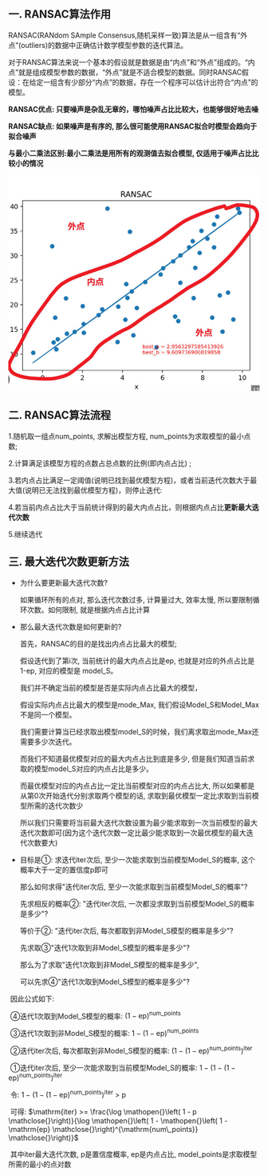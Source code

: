 ## 一. RANSAC算法作用

RANSAC(RANdom SAmple Consensus,随机采样一致)算法是从一组含有“外点”(outliers)的数据中正确估计数学模型参数的迭代算法。

对于RANSAC算法来说一个基本的假设就是数据是由“内点”和“外点”组成的。“内点”就是组成模型参数的数据，“外点”就是不适合模型的数据。同时RANSAC假设：在给定一组含有少部分“内点”的数据，存在一个程序可以估计出符合“内点”的模型。

**RANSAC优点: 只要噪声是杂乱无章的，哪怕噪声占比比较大，也能够很好地去噪**

**RANSAC缺点: 如果噪声是有序的, 那么很可能使用RANSAC拟合时模型会趋向于拟合噪声**

**与最小二乘法区别:最小二乘法是用所有的观测值去拟合模型, 仅适用于噪声占比比较小的情况**

![](assets/inner_outer.jpg)

## 二. RANSAC算法流程

1.随机取一组点num_points, 求解出模型方程, num_points为求取模型的最小点数;

2.计算满足该模型方程的点数占总点数的比例(即内点占比) ;

3.若内点占比满足一定阈值(说明已找到最优模型方程)，或者当前迭代次数大于最大值(说明已无法找到最优模型方程)，则停止迭代:

4.若当前内点占比大于当前统计得到的最大内点占比，则根据内点占比**更新最大迭代次数**

5.继续选代

## 三. 最大迭代次数更新方法

* 为什么要更新最大迭代次数?

  如果循环所有的点对, 那么迭代次数过多, 计算量过大, 效率太慢, 所以要限制循环次数。如何限制, 就是根据内点占比计算

* 那么最大迭代次数是如何更新的?

  首先，RANSAC的目的是找出内点占比最大的模型;

  假设迭代到了第i次, 当前统计的最大内点占比是ep, 也就是对应的外点占比是1-ep, 对应的模型是 model_S。

  我们并不确定当前的模型是否是实际内点占比最大的模型，

  假设实际内点占比最大的模型是mode_Max, 我们假设Model_S和Model_Max不是同一个模型。

  我们需要计算当已经求取出模型model_S的时候，我们离求取出mode_Max还需要多少次迭代。

  而我们不知道最优模型对应的最大内点占比到底是多少, 但是我们知道当前求取的模型model_S对应的内点占比是多少。

  而最优模型对应的内点占比一定比当前模型对应的内点占比大, 所以如果都是从第0次开始迭代分别求取两个模型的话, 求取到最优模型一定比求取到当前模型所需的迭代次数少

  所以我们只需要将当前最大迭代次数设置为最少能求取到一次当前模型的最大迭代次数即可(因为这个迭代次数一定比最少能求取到一次最优模型的最大迭代次数要大)

* 目标是①: 求迭代iter次后, 至少一次能求取到当前模型Model_S的概率, 这个概率大于一定的置信度p即可

  那么如何求得"迭代iter次后, 至少一次能求取到当前模型Model_S的概率"?

  先求相反的概率②: "迭代iter次后, 一次都没求取到当前模型Model_S的概率是多少"?

  等价于②: "迭代iter次后, 每次都取到非Model_S模型的概率是多少"?

  先求取③"迭代1次取到非Model_S模型的概率是多少"?

  那么为了求取"迭代1次取到非Model_S模型的概率是多少", 

  可以先求④"迭代1次取到Model_S模型的概率是多少"?


​	因此公式如下:

​		④迭代1次取到Model_S模型的概率: $\mathopen{}\left( 1 - \mathrm{ep} \mathclose{}\right)^{\mathrm{num\_points}}$

​		③迭代1次取到非Model_S模型的概率: $1 - \mathopen{}\left( 1 - \mathrm{ep} \mathclose{}\right)^{\mathrm{num\_points}}$

​		②迭代iter次后, 每次都取到非Model_S模型的概率: $\mathopen{}\left( 1 - \mathopen{}\left( 1 - \mathrm{ep} \mathclose{}\right)^{\mathrm{num\_points}} \mathclose{}\right)^{\mathrm{iter}}$

​		①迭代iter次后, 至少一次能求取到当前模型Model_S的概率: $1 - \mathopen{}\left( 1 - \mathopen{}\left( 1 - \mathrm{ep} \mathclose{}\right)^{\mathrm{num\_points}} \mathclose{}\right)^{\mathrm{iter}}$

​	令: $1 - \mathopen{}\left( 1 - \mathopen{}\left( 1 - \mathrm{ep} \mathclose{}\right)^{\mathrm{num\_points}} \mathclose{}\right)^{\mathrm{iter}}$ > p

​	可得: $\mathrm{iter} >= \frac{\log \mathopen{}\left( 1 - p \mathclose{}\right)}{\log \mathopen{}\left( 1 - \mathopen{}\left( 1 - \mathrm{ep} \mathclose{}\right)^{\mathrm{num\_points}} \mathclose{}\right)}$

​	其中iter最大迭代次数, p是置信度概率, ep是内点占比, model_points是求取模型所需的最小的点对数

